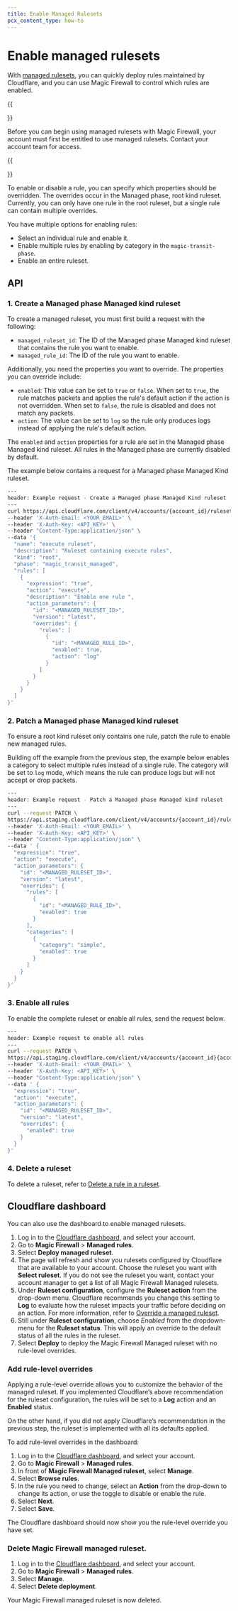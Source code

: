 ```yaml
---
title: Enable Managed Rulesets
pcx_content_type: how-to
---
```


# Enable managed rulesets

With [managed rulesets](/ruleset-engine/managed-rulesets/), you can quickly deploy rules maintained by Cloudflare, and you can use Magic Firewall to control which rules are enabled.

{{<Aside type="note" header="Note:">}}

Before you can begin using managed rulesets with Magic Firewall, your account must first be entitled to use managed rulesets. Contact your account team for access.

{{</Aside>}}

To enable or disable a rule, you can specify which properties should be overridden. The overrides occur in the Managed phase, root kind ruleset. Currently, you can only have one rule in the root ruleset, but a single rule can contain multiple overrides.

You have multiple options for enabling rules:

- Select an individual rule and enable it.
- Enable multiple rules by enabling by category in the `magic-transit-phase`.
- Enable an entire ruleset.

## API

### 1. Create a Managed phase Managed kind ruleset

To create a managed ruleset, you must first build a request with the following:

- `managed_ruleset_id`: The ID of the Managed phase Managed kind ruleset that contains the rule you want to enable.
- `managed_rule_id`: The ID of the rule you want to enable.

Additionally, you need the properties you want to override. The properties you can override include:

- `enabled`: This value can be set to `true` or `false`. When set to `true`, the rule matches packets and applies the rule's default action if the action is not overridden. When set to `false`, the rule is disabled and does not match any packets.
- `action`: The value can be set to `log` so the rule only produces logs instead of applying the rule's default action.

The `enabled` and `action` properties for a rule are set in the Managed phase Managed kind ruleset. All rules in the Managed phase are currently disabled by default.

The example below contains a request for a Managed phase Managed Kind ruleset.

```bash
---
header: Example request - Create a Managed phase Managed Kind ruleset
---
curl https://api.cloudflare.com/client/v4/accounts/{account_id}/rulesets
--header 'X-Auth-Email: <YOUR_EMAIL>' \
--header 'X-Auth-Key: <API_KEY>' \
--header "Content-Type:application/json" \
--data '{
  "name": "execute ruleset",
  "description": "Ruleset containing execute rules",
  "kind": "root",
  "phase": "magic_transit_managed",
  "rules": [
    {
      "expression": "true",
      "action": "execute",
      "description": "Enable one rule ",
      "action_parameters": {
        "id": "<MANAGED_RULESET_ID>",
        "version": "latest",
        "overrides": {
          "rules": [
            {
              "id": "<MANAGED_RULE_ID>",
              "enabled": true,
              "action": "log"
            }
          ]
        }
      }
    }
  ]
}'
```

### 2. Patch a Managed phase Managed kind ruleset

To ensure a root kind ruleset only contains one rule, patch the rule to enable new managed rules.

Building off the example from the previous step, the example below enables a category to select multiple rules instead of a single rule. The category will be set to `log` mode, which means the rule can produce logs but will not accept or drop packets.

```bash
---
header: Example request - Patch a Managed phase Managed kind ruleset
---
curl --request PATCH \
https://api.staging.cloudflare.com/client/v4/accounts/{account_id}/rulesets/{root_kind_ruleset}/rules/{root_kind_rule} \
--header 'X-Auth-Email: <YOUR_EMAIL>' \
--header 'X-Auth-Key: <API_KEY>' \
--header "Content-Type:application/json" \
--data ' {
  "expression": "true",
  "action": "execute",
  "action_parameters": {
    "id": "<MANAGED_RULESET_ID>",
    "version": "latest",
    "overrides": {
      "rules": [
        {
          "id": "<MANAGED_RULE_ID>",
          "enabled": true
        }
      ],
      "categories": [
        {
          "category": "simple",
          "enabled": true
        }
      ]
    }
  }
}'
```

### 3. Enable all rules

To enable the complete ruleset or enable all rules, send the request below.

```bash
---
header: Example request to enable all rules
---
curl --request PATCH \
https://api.staging.cloudflare.com/client/v4/accounts/{account_id}{account_id}/rulesets/{root_kind_ruleset}/rules/{root_kind_rule} \
--header 'X-Auth-Email: <YOUR_EMAIL>' \
--header 'X-Auth-Key: <API_KEY>' \
--header "Content-Type:application/json" \
--data ' {
  "expression": "true",
  "action": "execute",
  "action_parameters": {
    "id": "<MANAGED_RULESET_ID>",
    "version": "latest",
    "overrides": {
      "enabled": true
    }
  }
}'
```

### 4. Delete a ruleset

To delete a ruleset, refer to [Delete a rule in a ruleset](/ruleset-engine/rulesets-api/delete-rule/).

## Cloudflare dashboard

You can also use the dashboard to enable managed rulesets.

1. Log in to the [Cloudflare dashboard](https://dash.cloudflare.com/login), and select your account.
2. Go to **Magic Firewall** > **Managed rules**.
3. Select **Deploy managed ruleset**.
4. The page will refresh and show you rulesets configured by Cloudflare that are available to your account. Choose the ruleset you want with **Select ruleset**. If you do not see the ruleset you want, contact your account manager to get a list of all Magic Firewall Managed rulesets.
5. Under **Ruleset configuration**, configure the **Ruleset action** from the drop-down menu. Cloudflare recommends you change this setting to **Log** to evaluate how the ruleset impacts your traffic before deciding on an action. For more information, refer to [Override a managed ruleset](/ruleset-engine/managed-rulesets/override-managed-ruleset/).
6. Still under **Ruleset configuration**, choose _Enabled_ from the dropdown-menu for the **Ruleset status**. This will apply an override to the default status of all the rules in the ruleset.
7. Select **Deploy** to deploy the Magic Firewall Managed ruleset with no rule-level overrides.

### Add rule-level overrides

Applying a rule-level override allows you to customize the behavior of the managed ruleset. If you implemented Cloudflare’s above recommendation for the ruleset configuration, the rules will be set to a **Log** action and an **Enabled** status.

On the other hand, if you did not apply Cloudflare’s recommendation in the previous step, the ruleset is implemented with all its defaults applied.

To add rule-level overrides in the dashboard:

1. Log in to the [Cloudflare dashboard](https://dash.cloudflare.com/login), and select your account.
2. Go to **Magic Firewall** > **Managed rules**.
3. In front of **Magic Firewall Managed ruleset**, select **Manage**.
4. Select **Browse rules**.
5. In the rule you need to change, select an **Action** from the drop-down to change its action, or use the toggle to disable or enable the rule.
6. Select **Next**.
7. Select **Save**.

The Cloudflare dashboard should now show you the rule-level override you have set. 

### Delete Magic Firewall managed ruleset.

1. Log in to the [Cloudflare dashboard](https://dash.cloudflare.com/login), and select your account.
2. Go to **Magic Firewall** > **Managed rules**.
3. Select **Manage**.
4. Select **Delete deployment**.

Your Magic Firewall managed ruleset is now deleted.